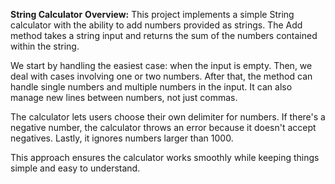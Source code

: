 **String Calculator**
**Overview:**
This project implements a simple String calculator with the ability to add numbers provided as strings. The Add method takes a string input and returns the sum of the numbers contained within the string.

We start by handling the easiest case: when the input is empty. Then, we deal with cases involving one or two numbers. After that, the method can handle single numbers and multiple numbers in the input. It can also manage new lines between numbers, not just commas.

The calculator lets users choose their own delimiter for numbers. If there's a negative number, the calculator throws an error because it doesn't accept negatives. Lastly, it ignores numbers larger than 1000.

This approach ensures the calculator works smoothly while keeping things simple and easy to understand.
